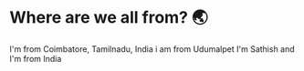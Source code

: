 # Where are we all from? 🌏

I'm from Coimbatore, Tamilnadu, India
i am from Udumalpet
I'm Sathish and I'm from India
